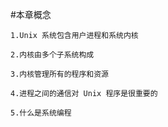 #本章概念

    1.Unix 系统包含用户进程和系统内核

    2.内核由多个子系统构成

    3.内核管理所有的程序和资源

    4.进程之间的通信对 Unix 程序是很重要的

    5.什么是系统编程
